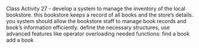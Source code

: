Class Activity 27 - develop a system to manage the inventory of the local bookstore. this bookstore keeps a record of all books and the store’s details. you system should allow the bookstore staff to manage book records and book’s information efficiently. define the necessary structures, use advanced features like operator overloading needed functions: find a book add a book
